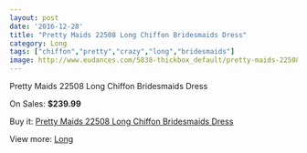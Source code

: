 ```yaml
---
layout: post
date: '2016-12-28'
title: "Pretty Maids 22508 Long Chiffon Bridesmaids Dress"
category: Long
tags: ["chiffon","pretty","crazy","long","bridesmaids"]
image: http://www.eudances.com/5838-thickbox_default/pretty-maids-22508-long-chiffon-bridesmaids-dress.jpg
---
```

Pretty Maids 22508 Long Chiffon Bridesmaids Dress

On Sales: **$239.99**
<a href="https://www.eudances.com/en/long/2051-pretty-maids-22508-long-chiffon-bridesmaids-dress.html"><amp-img layout="responsive" width="600" height="600" src="//www.eudances.com/5838-thickbox_default/pretty-maids-22508-long-chiffon-bridesmaids-dress.jpg" alt="Pretty Maids 22508 Long Chiffon Bridesmaids Dress 0" /></a>
<a href="https://www.eudances.com/en/long/2051-pretty-maids-22508-long-chiffon-bridesmaids-dress.html"><amp-img layout="responsive" width="600" height="600" src="//www.eudances.com/5839-thickbox_default/pretty-maids-22508-long-chiffon-bridesmaids-dress.jpg" alt="Pretty Maids 22508 Long Chiffon Bridesmaids Dress 1" /></a>

Buy it: [Pretty Maids 22508 Long Chiffon Bridesmaids Dress](https://www.eudances.com/en/long/2051-pretty-maids-22508-long-chiffon-bridesmaids-dress.html "Pretty Maids 22508 Long Chiffon Bridesmaids Dress")

View more: [Long](https://www.eudances.com/en/21-long "Long")